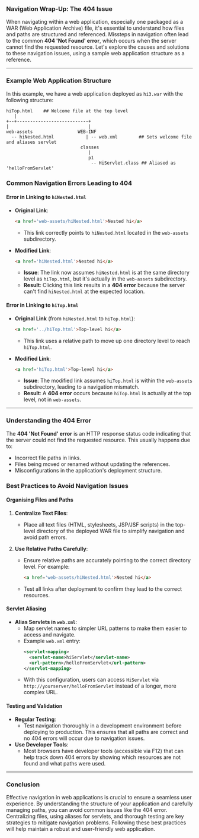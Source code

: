 ### Navigation Wrap-Up: The 404 Issue

When navigating within a web application, especially one packaged as a WAR (Web Application Archive) file, it's essential to understand how files and paths are structured and referenced. Missteps in navigation often lead to the common **404 'Not Found' error**, which occurs when the server cannot find the requested resource. Let's explore the causes and solutions to these navigation issues, using a sample web application structure as a reference.

---

### **Example Web Application Structure**

In this example, we have a web application deployed as `hi3.war` with the following structure:

```
hiTop.html    ## Welcome file at the top level
   |
+--+---------------------------+
|                              |
web-assets                 WEB-INF
  -- hiNested.html            | -- web.xml        ## Sets welcome file and aliases servlet
                            classes
                               |
                               p1
                                -- HiServlet.class ## Aliased as 'helloFromServlet'
```

### **Common Navigation Errors Leading to 404**

#### **Error in Linking to `hiNested.html`**

- **Original Link**:
  ```html
  <a href='web-assets/hiNested.html'>Nested hi</a>
  ```
  - This link correctly points to `hiNested.html` located in the `web-assets` subdirectory.

- **Modified Link**:
  ```html
  <a href='hiNested.html'>Nested hi</a>
  ```
  - **Issue**: The link now assumes `hiNested.html` is at the same directory level as `hiTop.html`, but it's actually in the `web-assets` subdirectory.
  - **Result**: Clicking this link results in a **404 error** because the server can't find `hiNested.html` at the expected location.

#### **Error in Linking to `hiTop.html`**

- **Original Link** (from `hiNested.html` to `hiTop.html`):
  ```html
  <a href='../hiTop.html'>Top-level hi</a>
  ```
  - This link uses a relative path to move up one directory level to reach `hiTop.html`.

- **Modified Link**:
  ```html
  <a href='hiTop.html'>Top-level hi</a>
  ```
  - **Issue**: The modified link assumes `hiTop.html` is within the `web-assets` subdirectory, leading to a navigation mismatch.
  - **Result**: A **404 error** occurs because `hiTop.html` is actually at the top level, not in `web-assets`.

---

### **Understanding the 404 Error**

The **404 'Not Found' error** is an HTTP response status code indicating that the server could not find the requested resource. This usually happens due to:

- Incorrect file paths in links.
- Files being moved or renamed without updating the references.
- Misconfigurations in the application's deployment structure.

### **Best Practices to Avoid Navigation Issues**

#### **Organising Files and Paths**

1. **Centralize Text Files**: 
   - Place all text files (HTML, stylesheets, JSP/JSF scripts) in the top-level directory of the deployed WAR file to simplify navigation and avoid path errors.

2. **Use Relative Paths Carefully**:
   - Ensure relative paths are accurately pointing to the correct directory level. For example:
     ```html
     <a href='web-assets/hiNested.html'>Nested hi</a>
     ```
   - Test all links after deployment to confirm they lead to the correct resources.

#### **Servlet Aliasing**

- **Alias Servlets in `web.xml`**:
  - Map servlet names to simpler URL patterns to make them easier to access and navigate.
  - Example `web.xml` entry:
    ```xml
    <servlet-mapping>
      <servlet-name>hiServlet</servlet-name>
      <url-pattern>/helloFromServlet</url-pattern>
    </servlet-mapping>
    ```
  - With this configuration, users can access `HiServlet` via `http://yourserver/helloFromServlet` instead of a longer, more complex URL.

#### **Testing and Validation**

- **Regular Testing**: 
  - Test navigation thoroughly in a development environment before deploying to production. This ensures that all paths are correct and no 404 errors will occur due to navigation issues.
- **Use Developer Tools**:
  - Most browsers have developer tools (accessible via F12) that can help track down 404 errors by showing which resources are not found and what paths were used.

---

### **Conclusion**

Effective navigation in web applications is crucial to ensure a seamless user experience. By understanding the structure of your application and carefully managing paths, you can avoid common issues like the 404 error. Centralizing files, using aliases for servlets, and thorough testing are key strategies to mitigate navigation problems. Following these best practices will help maintain a robust and user-friendly web application.